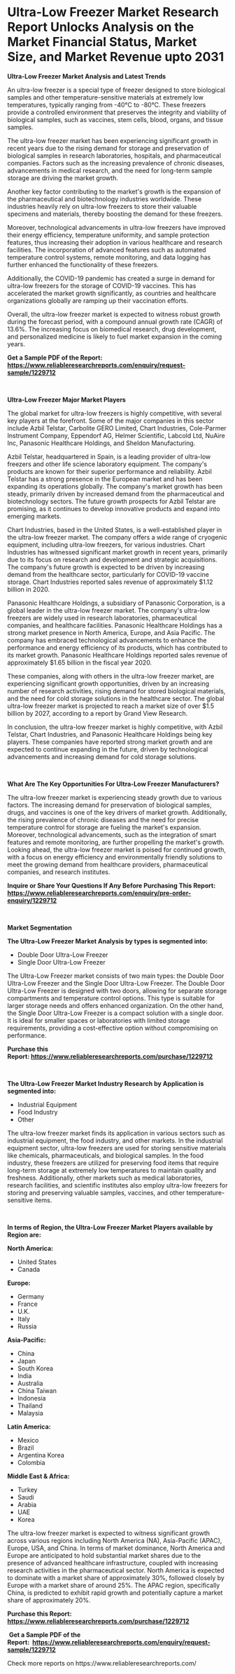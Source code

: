 <p><h1>Ultra-Low Freezer Market Research Report Unlocks Analysis on the Market Financial Status, Market Size, and Market Revenue upto 2031</h1></p><p><strong>Ultra-Low Freezer Market Analysis and Latest Trends</strong></p>
<p><p>An ultra-low freezer is a special type of freezer designed to store biological samples and other temperature-sensitive materials at extremely low temperatures, typically ranging from -40°C to -80°C. These freezers provide a controlled environment that preserves the integrity and viability of biological samples, such as vaccines, stem cells, blood, organs, and tissue samples.</p><p>The ultra-low freezer market has been experiencing significant growth in recent years due to the rising demand for storage and preservation of biological samples in research laboratories, hospitals, and pharmaceutical companies. Factors such as the increasing prevalence of chronic diseases, advancements in medical research, and the need for long-term sample storage are driving the market growth.</p><p>Another key factor contributing to the market's growth is the expansion of the pharmaceutical and biotechnology industries worldwide. These industries heavily rely on ultra-low freezers to store their valuable specimens and materials, thereby boosting the demand for these freezers.</p><p>Moreover, technological advancements in ultra-low freezers have improved their energy efficiency, temperature uniformity, and sample protection features, thus increasing their adoption in various healthcare and research facilities. The incorporation of advanced features such as automated temperature control systems, remote monitoring, and data logging has further enhanced the functionality of these freezers.</p><p>Additionally, the COVID-19 pandemic has created a surge in demand for ultra-low freezers for the storage of COVID-19 vaccines. This has accelerated the market growth significantly, as countries and healthcare organizations globally are ramping up their vaccination efforts.</p><p>Overall, the ultra-low freezer market is expected to witness robust growth during the forecast period, with a compound annual growth rate (CAGR) of 13.6%. The increasing focus on biomedical research, drug development, and personalized medicine is likely to fuel market expansion in the coming years.</p></p>
<p><strong>Get a Sample PDF of the Report:&nbsp; <a href="https://www.reliableresearchreports.com/enquiry/request-sample/1229712">https://www.reliableresearchreports.com/enquiry/request-sample/1229712</a></strong></p>
<p>&nbsp;</p>
<p><strong>Ultra-Low Freezer Major Market Players</strong></p>
<p><p>The global market for ultra-low freezers is highly competitive, with several key players at the forefront. Some of the major companies in this sector include Azbil Telstar, Carbolite GERO Limited, Chart Industries, Cole-Parmer Instrument Company, Eppendorf AG, Helmer Scientific, Labcold Ltd, NuAire Inc, Panasonic Healthcare Holdings, and Sheldon Manufacturing.</p><p>Azbil Telstar, headquartered in Spain, is a leading provider of ultra-low freezers and other life science laboratory equipment. The company's products are known for their superior performance and reliability. Azbil Telstar has a strong presence in the European market and has been expanding its operations globally. The company's market growth has been steady, primarily driven by increased demand from the pharmaceutical and biotechnology sectors. The future growth prospects for Azbil Telstar are promising, as it continues to develop innovative products and expand into emerging markets.</p><p>Chart Industries, based in the United States, is a well-established player in the ultra-low freezer market. The company offers a wide range of cryogenic equipment, including ultra-low freezers, for various industries. Chart Industries has witnessed significant market growth in recent years, primarily due to its focus on research and development and strategic acquisitions. The company's future growth is expected to be driven by increasing demand from the healthcare sector, particularly for COVID-19 vaccine storage. Chart Industries reported sales revenue of approximately $1.12 billion in 2020.</p><p>Panasonic Healthcare Holdings, a subsidiary of Panasonic Corporation, is a global leader in the ultra-low freezer market. The company's ultra-low freezers are widely used in research laboratories, pharmaceutical companies, and healthcare facilities. Panasonic Healthcare Holdings has a strong market presence in North America, Europe, and Asia Pacific. The company has embraced technological advancements to enhance the performance and energy efficiency of its products, which has contributed to its market growth. Panasonic Healthcare Holdings reported sales revenue of approximately $1.65 billion in the fiscal year 2020.</p><p>These companies, along with others in the ultra-low freezer market, are experiencing significant growth opportunities, driven by an increasing number of research activities, rising demand for stored biological materials, and the need for cold storage solutions in the healthcare sector. The global ultra-low freezer market is projected to reach a market size of over $1.5 billion by 2027, according to a report by Grand View Research.</p><p>In conclusion, the ultra-low freezer market is highly competitive, with Azbil Telstar, Chart Industries, and Panasonic Healthcare Holdings being key players. These companies have reported strong market growth and are expected to continue expanding in the future, driven by technological advancements and increasing demand for cold storage solutions.</p></p>
<p>&nbsp;</p>
<p><strong>What Are The Key Opportunities For Ultra-Low Freezer Manufacturers?</strong></p>
<p><p>The ultra-low freezer market is experiencing steady growth due to various factors. The increasing demand for preservation of biological samples, drugs, and vaccines is one of the key drivers of market growth. Additionally, the rising prevalence of chronic diseases and the need for precise temperature control for storage are fueling the market's expansion. Moreover, technological advancements, such as the integration of smart features and remote monitoring, are further propelling the market's growth. Looking ahead, the ultra-low freezer market is poised for continued growth, with a focus on energy efficiency and environmentally friendly solutions to meet the growing demand from healthcare providers, pharmaceutical companies, and research institutes.</p></p>
<p><strong>Inquire or Share Your Questions If Any Before Purchasing This Report: <a href="https://www.reliableresearchreports.com/enquiry/pre-order-enquiry/1229712">https://www.reliableresearchreports.com/enquiry/pre-order-enquiry/1229712</a></strong></p>
<p>&nbsp;</p>
<p><strong>Market Segmentation</strong></p>
<p><strong>The Ultra-Low Freezer Market Analysis by types is segmented into:</strong></p>
<p><ul><li>Double Door Ultra-Low Freezer</li><li>Single Door Ultra-Low Freezer</li></ul></p>
<p><p>The Ultra-Low Freezer market consists of two main types: the Double Door Ultra-Low Freezer and the Single Door Ultra-Low Freezer. The Double Door Ultra-Low Freezer is designed with two doors, allowing for separate storage compartments and temperature control options. This type is suitable for larger storage needs and offers enhanced organization. On the other hand, the Single Door Ultra-Low Freezer is a compact solution with a single door. It is ideal for smaller spaces or laboratories with limited storage requirements, providing a cost-effective option without compromising on performance.</p></p>
<p><strong>Purchase this Report:&nbsp;<a href="https://www.reliableresearchreports.com/purchase/1229712">https://www.reliableresearchreports.com/purchase/1229712</a></strong></p>
<p>&nbsp;</p>
<p><strong>The Ultra-Low Freezer Market Industry Research by Application is segmented into:</strong></p>
<p><ul><li>Industrial Equipment</li><li>Food Industry</li><li>Other</li></ul></p>
<p><p>The ultra-low freezer market finds its application in various sectors such as industrial equipment, the food industry, and other markets. In the industrial equipment sector, ultra-low freezers are used for storing sensitive materials like chemicals, pharmaceuticals, and biological samples. In the food industry, these freezers are utilized for preserving food items that require long-term storage at extremely low temperatures to maintain quality and freshness. Additionally, other markets such as medical laboratories, research facilities, and scientific institutes also employ ultra-low freezers for storing and preserving valuable samples, vaccines, and other temperature-sensitive items.</p></p>
<p>&nbsp;</p>
<p><strong>In terms of Region, the Ultra-Low Freezer Market Players available by Region are:</strong></p>
<p>
    <p> <strong> North America: </strong>
        <ul>
            <li>United States</li>
            <li>Canada</li>
        </ul>
        </p> 
    <p> <strong> Europe: </strong>
        <ul>
            <li>Germany</li>
            <li>France</li>
            <li>U.K.</li>
            <li>Italy</li>
            <li>Russia</li>
        </ul>
        </p> 
    <p> <strong> Asia-Pacific: </strong>
        <ul>
            <li>China</li>
            <li>Japan</li>
            <li>South Korea</li>
            <li>India</li>
            <li>Australia</li>
            <li>China Taiwan</li>
            <li>Indonesia</li>
            <li>Thailand</li>
            <li>Malaysia</li>
        </ul>
        </p> 
    <p> <strong> Latin America: </strong>
        <ul>
            <li>Mexico</li>
            <li>Brazil</li>
            <li>Argentina Korea</li>
            <li>Colombia</li>
        </ul>
        </p> 
    <p> <strong> Middle East & Africa: </strong>
        <ul>
            <li>Turkey</li>
            <li>Saudi</li>
            <li>Arabia</li>
            <li>UAE</li>
            <li>Korea</li>
        </ul>
    </p>
    </p>
<p><p>The ultra-low freezer market is expected to witness significant growth across various regions including North America (NA), Asia-Pacific (APAC), Europe, USA, and China. In terms of market dominance, North America and Europe are anticipated to hold substantial market shares due to the presence of advanced healthcare infrastructure, coupled with increasing research activities in the pharmaceutical sector. North America is expected to dominate with a market share of approximately 30%, followed closely by Europe with a market share of around 25%. The APAC region, specifically China, is predicted to exhibit rapid growth and potentially capture a market share of approximately 20%.</p></p>
<p><strong>Purchase this Report: <a href="https://www.reliableresearchreports.com/purchase/1229712">https://www.reliableresearchreports.com/purchase/1229712</a></strong></p>
<p>&nbsp;<strong>Get a Sample PDF of the Report:&nbsp;&nbsp;<a href="https://www.reliableresearchreports.com/enquiry/request-sample/1229712">https://www.reliableresearchreports.com/enquiry/request-sample/1229712</a></strong></p>
<p><strong></strong></p>
<p>Check more reports on https://www.reliableresearchreports.com/</p>